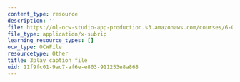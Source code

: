 ```yaml
---
content_type: resource
description: ''
file: https://ol-ocw-studio-app-production.s3.amazonaws.com/courses/6-042j-mathematics-for-computer-science-spring-2015/11f9fc019ac7af6ee803911253e8a868_KZ7jjLTQ9r4.srt
file_type: application/x-subrip
learning_resource_types: []
ocw_type: OCWFile
resourcetype: Other
title: 3play caption file
uid: 11f9fc01-9ac7-af6e-e803-911253e8a868
---
```

